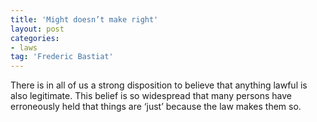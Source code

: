 ```yaml
---
title: 'Might doesn’t make right'
layout: post
categories:
- laws
tag: 'Frederic Bastiat'
---
```


There is in all of us a strong disposition to believe that anything lawful is also legitimate. This belief is so widespread that many persons have erroneously held that things are ‘just’ because the law makes them so.